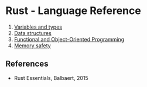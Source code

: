 # Rust - Language Reference

1. [Variables and types](1-variables-and-types.md)
2. [Data structures](2-data-structures.md)
3. [Functional and Object-Oriented Programming](3-functional-and-object-oriented-programming.md)
4. [Memory safety](4-memory-safety.md)


## References
- Rust Essentials, Balbaert, 2015
